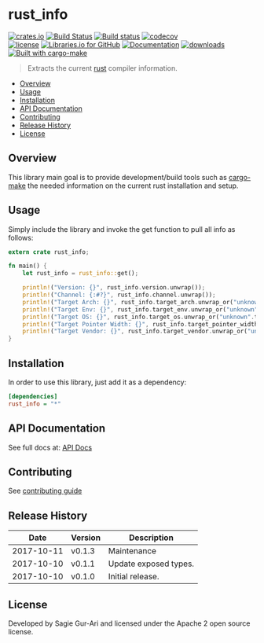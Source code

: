 # rust_info

[![crates.io](https://img.shields.io/crates/v/rust_info.svg)](https://crates.io/crates/rust_info) [![Build Status](https://travis-ci.org/sagiegurari/rust_info.svg)](http://travis-ci.org/sagiegurari/rust_info) [![Build status](https://ci.appveyor.com/api/projects/status/yabao0rd9jrv4lli?svg=true)](https://ci.appveyor.com/project/sagiegurari/rust-info) [![codecov](https://codecov.io/gh/sagiegurari/rust_info/branch/master/graph/badge.svg)](https://codecov.io/gh/sagiegurari/rust_info)<br>
[![license](https://img.shields.io/github/license/sagiegurari/rust_info.svg)](https://github.com/sagiegurari/rust_info/blob/master/LICENSE) [![Libraries.io for GitHub](https://img.shields.io/librariesio/github/sagiegurari/rust_info.svg)](https://libraries.io/cargo/rust_info) [![Documentation](https://docs.rs/rust_info/badge.svg)](https://docs.rs/crate/rust_info/) [![downloads](https://img.shields.io/crates/d/rust_info.svg)](https://crates.io/crates/rust_info)<br>
[![Built with cargo-make](https://sagiegurari.github.io/cargo-make/assets/badges/cargo-make.svg)](https://sagiegurari.github.io/cargo-make)

> Extracts the current [rust](https://www.rust-lang.org/) compiler information.

* [Overview](#overview)
* [Usage](#usage)
* [Installation](#installation)
* [API Documentation](https://sagiegurari.github.io/rust_info/)
* [Contributing](.github/CONTRIBUTING.md)
* [Release History](#history)
* [License](#license)

<a name="overview"></a>
## Overview
This library main goal is to provide development/build tools such as [cargo-make](https://sagiegurari.github.io/cargo-make/) the needed information on the current rust installation and setup.

<a name="usage"></a>
## Usage
Simply include the library and invoke the get function to pull all info as follows:

````rust
extern crate rust_info;

fn main() {
    let rust_info = rust_info::get();

    println!("Version: {}", rust_info.version.unwrap());
    println!("Channel: {:#?}", rust_info.channel.unwrap());
    println!("Target Arch: {}", rust_info.target_arch.unwrap_or("unknown".to_string()));
    println!("Target Env: {}", rust_info.target_env.unwrap_or("unknown".to_string()));
    println!("Target OS: {}", rust_info.target_os.unwrap_or("unknown".to_string()));
    println!("Target Pointer Width: {}", rust_info.target_pointer_width.unwrap_or("unknown".to_string()));
    println!("Target Vendor: {}", rust_info.target_vendor.unwrap_or("unknown".to_string()));
}
````

<a name="installation"></a>
## Installation
In order to use this library, just add it as a dependency:

```ini
[dependencies]
rust_info = "*"
```

## API Documentation
See full docs at: [API Docs](https://sagiegurari.github.io/rust_info/)

## Contributing
See [contributing guide](.github/CONTRIBUTING.md)

<a name="history"></a>
## Release History

| Date        | Version | Description |
| ----------- | ------- | ----------- |
| 2017-10-11  | v0.1.3  | Maintenance |
| 2017-10-10  | v0.1.1  | Update exposed types. |
| 2017-10-10  | v0.1.0  | Initial release. |

<a name="license"></a>
## License
Developed by Sagie Gur-Ari and licensed under the Apache 2 open source license.